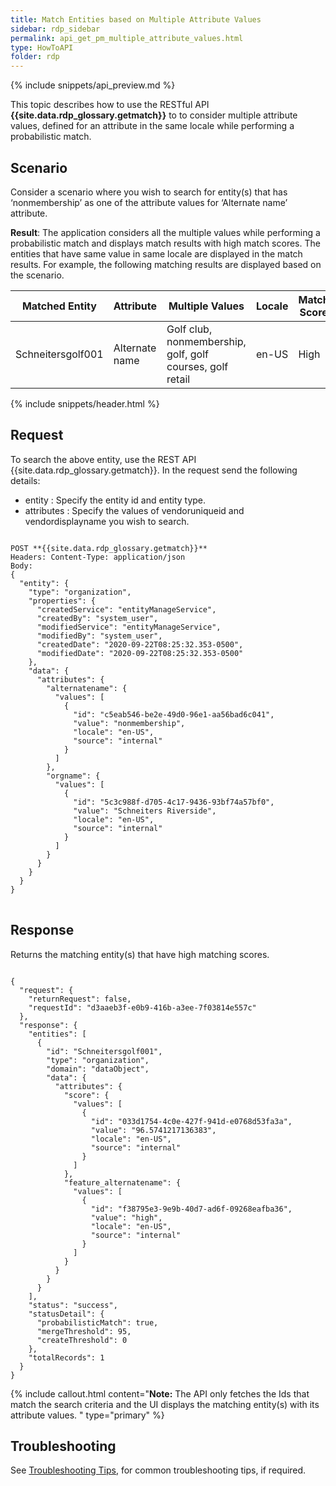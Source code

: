 ```yaml
---
title: Match Entities based on Multiple Attribute Values
sidebar: rdp_sidebar
permalink: api_get_pm_multiple_attribute_values.html
type: HowToAPI
folder: rdp
---
```


{% include snippets/api_preview.md %}

This topic describes how to use the RESTful API **{{site.data.rdp_glossary.getmatch}}** to to consider multiple attribute values, defined for an attribute in the same locale while performing a probabilistic match.

## Scenario 

Consider a scenario where you wish to search for entity(s) that has ‘nonmembership’ as one of the attribute values for ‘Alternate name’ attribute.

**Result**: The application considers all the multiple values while performing a probabilistic match and displays match results with high match scores. The entities that have same value in same locale are displayed in the match results. For example, the following matching results are displayed based on the scenario.

| Matched Entity | Attribute | Multiple Values | Locale | Match Score |
| ------------- | -------------- | ----------- | --------- | ------------ |
| Schneitersgolf001 | Alternate name | Golf club, nonmembership, golf, golf courses, golf retail | en-US | High |

{% include snippets/header.html %}

## Request 

To search the above entity, use the REST API {{site.data.rdp_glossary.getmatch}}. In the request send the following details:

* entity : Specify the entity id and entity type.
* attributes : Specify the values of vendoruniqueid and vendordisplayname you wish to search. 

<pre>
<code>
POST **{{site.data.rdp_glossary.getmatch}}**
Headers: Content-Type: application/json
Body:
{
  "entity": {
    "type": "organization",
    "properties": {
      "createdService": "entityManageService",
      "createdBy": "system_user",
      "modifiedService": "entityManageService",
      "modifiedBy": "system_user",
      "createdDate": "2020-09-22T08:25:32.353-0500",
      "modifiedDate": "2020-09-22T08:25:32.353-0500"
    },
    "data": {
      "attributes": {
        "alternatename": {
          "values": [
            {
              "id": "c5eab546-be2e-49d0-96e1-aa56bad6c041",
              "value": "nonmembership",
              "locale": "en-US",
              "source": "internal"
            }
          ]
        },
        "orgname": {
          "values": [
            {
              "id": "5c3c988f-d705-4c17-9436-93bf74a57bf0",
              "value": "Schneiters Riverside",
              "locale": "en-US",
              "source": "internal"
            }
          ]
        }
      }
    }
  }
}
</code>
</pre>

## Response 

Returns the matching entity(s) that have high matching scores.

<pre><code>
{
  "request": {
    "returnRequest": false,
    "requestId": "d3aaeb3f-e0b9-416b-a3ee-7f03814e557c"
  },
  "response": {
    "entities": [
      {
        "id": "Schneitersgolf001",
        "type": "organization",
        "domain": "dataObject",
        "data": {
          "attributes": {
            "score": {
              "values": [
                {
                  "id": "033d1754-4c0e-427f-941d-e0768d53fa3a",
                  "value": "96.5741217136383",
                  "locale": "en-US",
                  "source": "internal"
                }
              ]
            },
            "feature_alternatename": {
              "values": [
                {
                  "id": "f38795e3-9e9b-40d7-ad6f-09268eafba36",
                  "value": "high",
                  "locale": "en-US",
                  "source": "internal"
                }
              ]
            }
          }
        }
      }
    ],
    "status": "success",
    "statusDetail": {
      "probabilisticMatch": true,
      "mergeThreshold": 95,
      "createThreshold": 0
    },
    "totalRecords": 1
  }
}
</code></pre>

{% include callout.html content="**Note:** The API only fetches the Ids that match the search criteria and the UI displays the matching entity(s) with its attribute values.
" type="primary" %}

## Troubleshooting

See [Troubleshooting Tips](api_troubleshooting_tips.html), for common troubleshooting tips, if required.